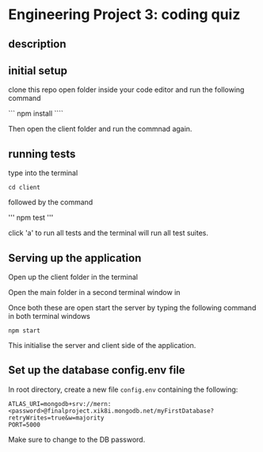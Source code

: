 # Engineering Project 3: coding quiz

## description







## initial setup 

clone this repo 
open folder inside your code editor and run the following command 

``` npm install ```` 

Then open the client folder and run the commnad again. 

## running tests 

type into the terminal 

``` cd client ```

followed by the command 

''' npm test ''' 

click 'a' to run all tests and the terminal will run all test suites. 

## Serving up the application 

Open up the client folder in the terminal 

Open the main folder in a second terminal window in 

Once both these are open start the server by typing the following command in both terminal windows 

``` npm start ``` 

This initialise the server and client side of the application. 


## Set up the database config.env file

In root directory, create a new file `config.env` containing the following:

```
ATLAS_URI=mongodb+srv://mern:<password>@finalproject.xik8i.mongodb.net/myFirstDatabase?retryWrites=true&w=majority
PORT=5000
```

Make sure to change <password> to the DB password.
